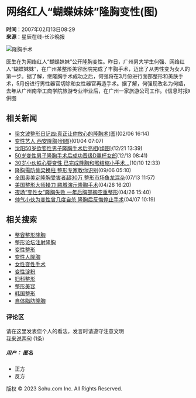 # 网络红人“蝴蝶妹妹”隆胸变性(图)

**时间**：2007年02月13日08:29  
**来源**：星辰在线-长沙晚报  

![隆胸手术](https://photocdn.sohu.com/20070213/Img248208477.jpg)

医生在为网络红人“蝴蝶妹妹”公开隆胸变性。昨日，广州男大学生何强、网络红人“蝴蝶妹妹”，在广州某整形美容医院完成了丰胸手术，迈出了从男性变为女人的第一步。据了解，继隆胸手术成功之后，何强将在3月份进行面部整形和美肤手术，5月份进行男性器官切除和女性器官再造手术。据了解，何强现改名为何嫱，去年从广州南华工商学院旅游专业毕业后，在广州一家旅游公司工作。《信息时报》供图  

## 相关新闻

- [梁文波整形日记四:真正让你放心的隆胸术(图)](https://news.sohu.com/20070206/n248081471.shtml)(02/06 16:14)
- [变性艺人 西安隆胸(组图)](https://news.sohu.com/20070104/n247408432.shtml)(01/04 07:07)
- [沈阳50岁欲变性男子隆胸手术后亮相(组图)](https://news.sohu.com/20061221/n247182319.shtml)(12/21 13:39)
- [50岁变性男子隆胸手术后成功晋级D罩杯女郎](https://news.sohu.com/20061213/n247004305.shtml)(12/13 08:41)
- [30岁小伙铁心要变性 已完成隆胸和喉结缩小手术...](https://news.sohu.com/20061010/n245712585.shtml)(10/10 12:33)
- [隆胸需防偷梁换柱 整形专家教你识别](https://news.sohu.com/20060906/n245182045.shtml)(09/06 05:10)
- [全国奥美定隆胸受害者超30万 整形市场鱼龙混杂](https://news.sohu.com/20060713/n244241264.shtml)(07/13 11:57)
- [美国整形大师操刀 鹏城演示隆胸手术](https://news.sohu.com/20060426/n243014238.shtml)(04/26 16:20)
- [夜场“变性女”隆胸失败 一年后胸部掏空重整形](https://news.sohu.com/20060426/n243012982.shtml)(04/26 15:40)
- [帅气小伙为变性曾几度自杀 隆胸后反悔停止手术](https://news.sohu.com/20060407/n242682416.shtml)(04/07 10:19)  

## 相关搜索

- [整容整形隆胸](https://www.sogou.com/web?query=整容整形隆胸&pid=02021103)
- [整形论坛注射隆胸](https://www.sogou.com/web?query=整形论坛注射隆胸&pid=02021103)
- [变性整形](https://www.sogou.com/web?query=变性整形&pid=02021103)
- [变性人隆胸](https://www.sogou.com/web?query=变性人隆胸&pid=02021103)
- [女性变性手术](https://www.sogou.com/web?query=女性变性手术&pid=02021103)
- [变性淀粉](https://www.sogou.com/web?query=变性淀粉&pid=02021103)
- [妇科整形](https://www.sogou.com/web?query=妇科整形&pid=02021103)
- [整形美容](https://www.sogou.com/web?query=整形美容&pid=02021103)
- [韩国整形](https://www.sogou.com/web?query=韩国整形&pid=02021103)
- [自体脂肪隆胸](https://www.sogou.com/web?query=自体脂肪隆胸&pid=02021103)  

### 评论区

请在这里发表您个人的看法，发言时请遵守注意文明  
[我来说两句](https://comment2.news.sohu.com/viewcomments.action?id=248208476) (1条) 

##### 用户： 匿名  
- 正方
- 反方  

版权 © 2023 Sohu.com Inc. All Rights Reserved.
<!-- tcd_original_link http://news.sohu.com/20070213/n248208476.shtml -->

